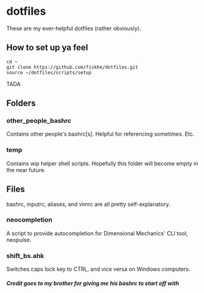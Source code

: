 # dotfiles

These are my ever-helpful dotfiles (rather obviously).

## How to set up ya feel
```
cd ~
git clone https://github.com/fiskhe/dotfiles.git
source ~/dotfiles/scripts/setup
```
TADA

## Folders

### other_people_bashrc

Contains other people's bashrc[s]. Helpful for referencing sometimes. Etc.

### temp

Contains wip helper shell scripts. Hopefully this folder will become empty in the near future.

## Files

bashrc, inputrc, aliases, and vimrc are all pretty self-explanatory.

### neocompletion

A script to provide autocompletion for Dimensional Mechanics' CLI tool, neopulse.

### shift_bs.ahk

Switches caps lock key to CTRL, and vice versa on Windows computers.

##### Credit goes to my brother for giving me his bashrc to start off with
